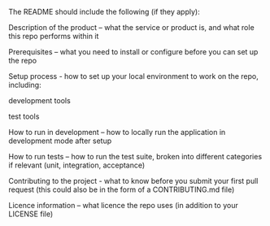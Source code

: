 The README should include the following (if they apply):

Description of the product – what the service or product is, and what role this repo performs within it

Prerequisites – what you need to install or configure before you can set up the repo

Setup process - how to set up your local environment to work on the repo, including:

development tools

test tools

How to run in development – how to locally run the application in development mode after setup

How to run tests – how to run the test suite, broken into different categories if relevant (unit, integration, acceptance)

Contributing to the project - what to know before you submit your first pull request (this could also be in the form of a CONTRIBUTING.md file)

Licence information – what licence the repo uses (in addition to your LICENSE file)